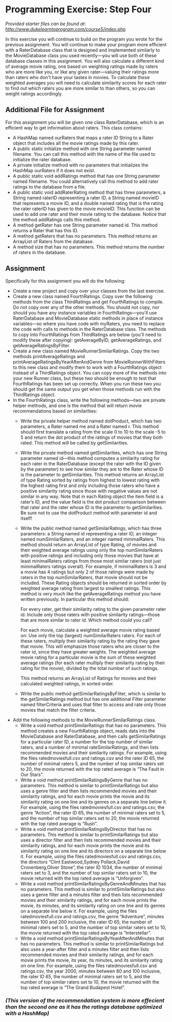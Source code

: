 # Programming Exercise: Step Four

_Provided starter files can be found at: http://www.dukelearntoprogram.com/course5/index.php_

In this exercise you will continue to build on the program you wrote for the previous assignment. You will continue to make your program more efficient with a RaterDatabase class that is designed and implemented similarly to the MovieDatabase class you used recently—you will use both of these database classes in this assignment. You will also calculate a different kind of average movie rating, one based on weighting ratings made by raters who are more like you, or like any given rater—valuing their ratings more than raters who don't have your tastes in movies. To calculate these weighted averages you will need to calculate similarity scores for each rater to find out which raters you are more similar to than others, so you can weight ratings accordingly.

## Additional File for Assignment
For this assignment you will be given one class RaterDatabase, which is an efficient way to get information about raters. This class contains:
- A HashMap named ourRaters that maps a rater ID String to a Rater object that includes all the movie ratings made by this rater. 
- A public static initialize method with one String parameter named filename. You can call this method with the name of the file used to initialize the rater database.
- A private initialize method with no parameters that initializes the HashMap ourRaters if it does not exist. 
- A public static void addRatings method that has one String parameter named filename. You could alternatively call this method to add rater ratings to the database from a file. 
- A public static void addRaterRating method that has three parameters, a String named raterID representing a rater ID, a String named movieID that represents a movie ID, and a double named rating that is the rating the rater raterID has given to the movie movieID. This function can be used to add one rater and their movie rating to the database. Notice that the method addRatings calls this method. 
- A method getRater has one String parameter named id. This method returns a Rater that has this ID. 
- A method getRaters that has no parameters. This method returns an ArrayList of Raters from the database. 
- A method size that has no parameters. This method returns the number of raters in the database. 

## Assignment
Specifically for this assignment you will do the following:
- Create a new project and copy over your classes from the last exercise.
- Create a new class named FourthRatings. Copy over the following methods from the class ThirdRatings and get FourthRatings to compile. Do not copy over any of the other methods. You should not copy, nor should you have any instance variables in FourthRatings—you'll use RaterDatabase and MovieDatabase static methods in place of instance variables—so where you have code with myRaters, you need to replace the code with calls to methods in the RaterDatabase class. The methods to copy into FourthRatings from ThirdRatings are below (you'll need to modify these after copying): getAverageByID, getAverageRatings, and getAverageRatingsByFilter.
- Create a new class named MovieRunnerSimilarRatings. Copy the two methods printAverageRatings and printAverageRatingsByYearAfterAndGenre from MovieRunnerWithFilters to this new class and modify them to work with a FourthRatings object instead of a ThirdRatings object. You can copy more of the methods into your new Runner class, but these two should be enough to test that FourthRatings has been set up correctly. When you run these two you should get the same output you get when those methods run with the ThirdRatings object.
- In the FourthRatings class, write the following methods—two are private helper methods, and one is the method that will return movie recommendations based on similarities:
  - Write the private helper method named dotProduct, which has two parameters, a Rater named me and a Rater named r. This method should first translate a rating from the scale 0 to 10 to the scale -5 to 5 and return the dot product of the ratings of movies that they both rated. This method will be called by getSimilarities.
  - Write the private method named getSimilarities, which has one String parameter named id—this method computes a similarity rating for each rater in the RaterDatabase (except the rater with the ID given by the parameter) to see how similar they are to the Rater whose ID is the parameter to getSimilarities. This method returns an ArrayList of type Rating sorted by ratings from highest to lowest rating with the highest rating first and only including those raters who have a positive similarity rating since those with negative values are not similar in any way. Note that in each Rating object the item field is a rater’s ID, and the value field is the dot product comparison between that rater and the rater whose ID is the parameter to getSimilarities. Be sure not to use the dotProduct method with parameter id and itself!
  - Write the public method named getSimilarRatings, which has three parameters: a String named id representing a rater ID, an integer named numSimilarRaters, and an integer named minimalRaters. This method should return an ArrayList of type Rating, of movies and their weighted average ratings using only the top numSimilarRaters with positive ratings and including only those movies that have at least minimalRaters ratings from those most similar raters (not just minimalRaters ratings overall). For example, if minimalRaters is 3 and a movie has 4 ratings but only 2 of those ratings were made by raters in the top numSimilarRaters, that movie should not be included. These Rating objects should be returned in sorted order by weighted average rating from largest to smallest ratings. This method is very much like the getAverageRatings method you have written previously. In particular this method should:
  
    For every rater, get their similarity rating to the given parameter rater id. Include only those raters with positive similarity ratings—those that are more similar to rater id. Which method could you call?
  
    For each movie, calculate a weighted average movie rating based on: Use only the top (largest) numSimilarRaters raters. For each of these raters, multiply their similarity rating by the rating they gave that movie. This will emphasize those raters who are closer to the rater id, since they have greater weights. The weighted average movie rating for a particular movie is the sum of these weighted average ratings (for each rater multiply their similarity rating by their rating for the movie), divided by the total number of such ratings.
    
    This method returns an ArrayList of Ratings for movies and their calculated weighted ratings, in sorted order. 
  - Write the public method getSimilarRatingsByFilter, which is similar to the getSimilarRatings method but has one additional Filter parameter named filterCriteria and uses that filter to access and rate only those movies that match the filter criteria. 
- Add the following methods to the MovieRunnerSimilarRatings class.
  - Write a void method printSimilarRatings that has no parameters. This method creates a new FourthRatings object, reads data into the MovieDatabase and RaterDatabase, and then calls getSimilarRatings for a particular rater ID, a number for the top number of similar raters, and a number of minimal rateSimilarRatings, and then lists recommended movies and their similarity ratings. For example, using the files ratedmoviesfull.csv and ratings.csv and the rater ID 65, the number of minimal raters 5, and the number of top similar raters set to 20, the movie returned with the top rated average is “The Fault in Our Stars”.
  - Write a void method printSimilarRatingsByGenre that has no parameters. This method is similar to printSimilarRatings but also uses a genre filter and then lists recommended movies and their similarity ratings, and for each movie prints the movie and its similarity rating on one line and its genres on a separate line below it. For example, using the files ratedmoviesfull.csv and ratings.csv, the genre “Action”,  the rater ID 65, the number of minimal raters set to 5, and the number of top similar raters set to 20, the movie returned with the top rated average is “Rush”.
  - Write a void method printSimilarRatingsByDirector that has no parameters. This method is similar to printSimilarRatings but also uses a director filter and then lists recommended movies and their similarity ratings, and for each movie prints the movie and its similarity rating on one line and its directors on a separate line below it. For example, using the files ratedmoviesfull.csv and ratings.csv, the directors “Clint Eastwood,Sydney Pollack,David Cronenberg,Oliver Stone”, the rater ID 1034, the number of minimal raters set to 3, and the number of top similar raters set to 10, the movie returned with the top rated average is “Unforgiven”.
  - Write a void method printSimilarRatingsByGenreAndMinutes that has no parameters. This method is similar to printSimilarRatings but also uses a genre filter and a minutes filter and then lists recommended movies and their similarity ratings, and for each movie prints the movie, its minutes, and its similarity rating on one line and its genres on a separate line below it. For example, using the files ratedmoviesfull.csv and ratings.csv, the genre “Adventure”,  minutes between 100 and 200 inclusive, the rater ID 65, the number of minimal raters set to 5, and the number of top similar raters set to 10, the movie returned with the top rated average is “Interstellar”.
  - Write a void method printSimilarRatingsByYearAfterAndMinutes that has no parameters. This method is similar to printSimilarRatings but also uses a year-after filter and a minutes filter and then lists recommended movies and their similarity ratings, and for each movie prints the movie, its year, its minutes, and its similarity rating on one line. For example, using the files ratedmoviesfull.csv and ratings.csv, the year 2000, minutes between 80 and 100 inclusive, the rater ID 65, the number of minimal raters set to 5, and the number of top similar raters set to 10, the movie returned with the top rated average is “The Grand Budapest Hotel”.

### _(This version of the recommendation system is more effecient than the second one as it has the ratings database optimized with a HashMap)_